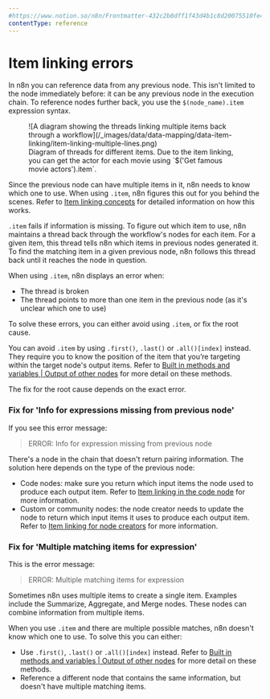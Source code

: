 ```yaml
---
#https://www.notion.so/n8n/Frontmatter-432c2b8dff1f43d4b1c8d20075510fe4
contentType: reference
---
```


# Item linking errors

In n8n you can reference data from any previous node. This isn't limited to the node immediately before: it can be any previous node in the execution chain. To reference nodes further back, you use the `$(node_name).item` expression syntax. 

<figure markdown>
![A diagram showing the threads linking multiple items back through a workflow](/_images/data/data-mapping/data-item-linking/item-linking-multiple-lines.png)
<figcaption markdown>Diagram of threads for different items. Due to the item linking, you can get the actor for each movie using `$('Get famous movie actors').item`.</figcaption>
</figure>

Since the previous node can have multiple items in it, n8n needs to know which one to use. When using `.item`, n8n figures this out for you behind the scenes. Refer to [Item linking concepts](/data/data-mapping/data-item-linking/item-linking-concepts.md) for detailed information on how this works.

`.item` fails if information is missing. To figure out which item to use, n8n maintains a thread back through the workflow's nodes for each item. For a given item, this thread tells n8n which items in previous nodes generated it. To find the matching item in a given previous node, n8n follows this thread back until it reaches the node in question.

When using `.item`, n8n displays an error when:

- The thread is broken
- The thread points to more than one item in the previous node (as it's unclear which one to use)

To solve these errors, you can either avoid using `.item`, or fix the root cause.

You can avoid `.item` by using `.first()`, `.last()` or `.all()[index]` instead. They require you to know the position of the item that you’re targeting within the target node's output items. Refer to [Built in methods and variables | Output of other nodes](/code/builtin/output-other-nodes.md) for more detail on these methods.

The fix for the root cause depends on the exact error.

### Fix for 'Info for expressions missing from previous node'

If you see this error message:

> ERROR: Info for expression missing from previous node

There's a node in the chain that doesn't return pairing information. The solution here depends on the type of the previous node:

- Code nodes: make sure you return which input items the node used to produce each output item. Refer to [Item linking in the code node](/data/data-mapping/data-item-linking/item-linking-code-node.md) for more information.
- Custom or community nodes: the node creator needs to update the node to return which input items it uses to produce each output item. Refer to [Item linking for node creators](/data/data-mapping/data-item-linking/item-linking-node-building.md) for more information.

### Fix for 'Multiple matching items for expression'

This is the error message:

> ERROR: Multiple matching items for expression

Sometimes n8n uses multiple items to create a single item. Examples include the Summarize, Aggregate, and Merge nodes. These nodes can combine information from multiple items.

When you use `.item` and there are multiple possible matches, n8n doesn't know which one to use. To solve this you can either:

- Use `.first()`, `.last()` or `.all()[index]` instead. Refer to [Built in methods and variables | Output of other nodes](/code/builtin/output-other-nodes.md) for more detail on these methods.
- Reference a different node that contains the same information, but doesn't have multiple matching items.
